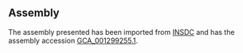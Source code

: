
Assembly
--------

The assembly presented has been imported from 
[INSDC](http://www.insdc.org) and has the assembly accession
[GCA\_001299255.1](http://www.ebi.ac.uk/ena/data/view/GCA_001299255.1).

